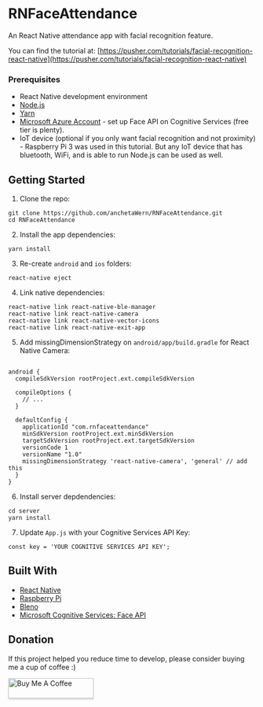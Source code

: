 # RNFaceAttendance
An React Native attendance app with facial recognition feature.

You can find the tutorial at: [https://pusher.com/tutorials/facial-recognition-react-native](https://pusher.com/tutorials/facial-recognition-react-native)

### Prerequisites

-   React Native development environment
-   [Node.js](https://nodejs.org/en/)
-   [Yarn](https://yarnpkg.com/en/)
-   [Microsoft Azure Account](https://azure.microsoft.com/en-in/free/) - set up Face API on Cognitive Services (free tier is plenty).
-   IoT device (optional if you only want facial recognition and not proximity) - Raspberry Pi 3 was used in this tutorial. But any IoT device that has bluetooth, WiFi, and is able to run Node.js can be used as well.

## Getting Started

1.  Clone the repo:

```
git clone https://github.com/anchetaWern/RNFaceAttendance.git
cd RNFaceAttendance
```

2.  Install the app dependencies:

```
yarn install
```

3. Re-create `android` and `ios` folders:

```
react-native eject
```

4. Link native dependencies:

```
react-native link react-native-ble-manager
react-native link react-native-camera
react-native link react-native-vector-icons
react-native link react-native-exit-app
```

5. Add missingDimensionStrategy on `android/app/build.gradle` for React Native Camera:

```

android {
  compileSdkVersion rootProject.ext.compileSdkVersion

  compileOptions {
    // ...    
  }

  defaultConfig {
    applicationId "com.rnfaceattendance"
    minSdkVersion rootProject.ext.minSdkVersion
    targetSdkVersion rootProject.ext.targetSdkVersion
    versionCode 1
    versionName "1.0"
    missingDimensionStrategy 'react-native-camera', 'general' // add this
  }
}
```

6. Install server depdendencies:

```
cd server
yarn install
```

7. Update `App.js` with your Cognitive Services API Key:

```
const key = 'YOUR COGNITIVE SERVICES API KEY';
```


## Built With

-   [React Native](http://facebook.github.io/react-native/)
-   [Raspberry Pi](https://www.raspberrypi.org/)
-   [Bleno](https://github.com/noble/bleno)
-   [Microsoft Cognitive Services: Face API](https://azure.microsoft.com/en-us/services/cognitive-services/face/)


## Donation

If this project helped you reduce time to develop, please consider buying me a cup of coffee :)

<a href="https://www.buymeacoffee.com/wernancheta" target="_blank"><img src="https://www.buymeacoffee.com/assets/img/custom_images/orange_img.png" alt="Buy Me A Coffee" style="height: 41px !important;width: 174px !important;box-shadow: 0px 3px 2px 0px rgba(190, 190, 190, 0.5) !important;-webkit-box-shadow: 0px 3px 2px 0px rgba(190, 190, 190, 0.5) !important;" ></a>
